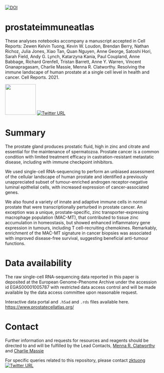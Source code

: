 [![DOI](https://zenodo.org/badge/DOI/10.5281/zenodo.5717964.svg)](https://doi.org/10.5281/zenodo.5717964)

# prostateimmuneatlas
These analyses notebooks accompany a manuscript accepted in Cell Reports:
Zewen Kelvin Tuong, Kevin W. Loudon, Brendan Berry, Nathan Richoz, Julia Jones, Xiao Tan, Quan Nguyen, Anne George, Satoshi Hori, Sarah Field, Andy G. Lynch, Katarzyna Kania, Paul Coupland, Anne Babbage, Richard Grenfell, Tristan Barrett, Anne Y. Warren, Vincent Gnanapragasam, Charlie Massie, Menna R. Clatworthy. Resolving the immune landscape of human prostate at a single cell level in health and cancer. Cell Reports. 2021.

<a href="https://clatworthylab.github.io/" rel="Clatworthy Lab"><img src="https://clatworthylab.github.io/assets/img/clatworthylab_bold.svg" height="100"></a> [![Twitter URL](https://img.shields.io/twitter/url/https/twitter.com/clatworthylab.svg?style=social&label=Follow%20%40clatworthylab)](https://twitter.com/clatworthylab)

<!-- [Clatworthy Lab](https://www.med.cam.ac.uk/clatworthy/) -->

# Summary
The prostate gland produces prostatic fluid, high in zinc and citrate and essential for the maintenance of spermatozoa. Prostate cancer is a common condition with limited treatment efficacy in castration-resistant metastatic disease, including with immune checkpoint inhibitors.

We used single-cell RNA-sequencing to perform an unbiased assessment of the cellular landscape of human prostate and identified a previously unappreciated subset of tumour-enriched androgen receptor-negative luminal epithelial cells, with increased expression of cancer-associated genes.

We also found a variety of innate and adaptive immune cells in normal prostate that were transcriptionally perturbed in prostate cancer. An exception was a unique, prostate-specific, zinc transporter-expressing macrophage population (MAC-MT), that contributed to tissue zinc accumulation in homeostasis, but showed enhanced inflammatory gene expression in tumours, including T cell-recruiting chemokines. Remarkably, enrichment of the MAC-MT signature in cancer biopsies was associated with improved disease-free survival, suggesting beneficial anti-tumour functions. 

# Data availability
The raw single-cell RNA-sequencing data reported in this paper is deposited at the European Genome-Phenome Archive under the accession id EGAS00001005787 with restricted data access control and will be made available by the data access committee upon reasonable request.

Interactive data portal and `.h5ad` and `.rds` files available here.
https://www.prostatecellatlas.org/

# Contact
Further information and requests for resources and reagents should be directed to and will be fulfilled by the Lead Contacts, [Menna R. Clatworthy](mrc38@cam.ac.uk) and [Charlie Massie](cem45@cam.ac.uk)

For specific queries related to this repository, please contact [zktuong](https://github.com/zktuong) [![Twitter URL](http://i.imgur.com/wWzX9uB.png)](https://twitter.com/KelvinTuong)
